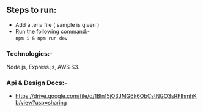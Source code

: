 ## Steps to run:
- Add a .env  file ( sample is given )
- Run the following command:- \
```npm i & npm run dev```

### Technologies:-
Node.js, Express.js, AWS S3.

### Api & Design Docs:-
- https://drive.google.com/file/d/1Bln15jO3JMG6k6ObCstNGO3sRFIhmhKb/view?usp=sharing
